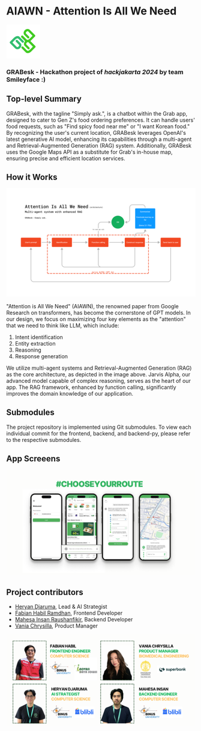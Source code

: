 # AIAWN - Attention Is All We Need

![architecture](./architecture/logo.png) 

### GRABesk - Hackathon project of *hackjakarta 2024* by team Smileyface :)

## Top-level Summary
GRABesk, with the tagline "Simply ask.", is a chatbot within the Grab app, designed to cater to Gen Z's food ordering preferences. It can handle users' food requests, such as "Find spicy food near me" or "I want Korean food." By recognizing the user's current location, GRABesk leverages OpenAI's latest generative AI model, enhancing its capabilities through a multi-agent and Retrieval-Augmented Generation (RAG) system. Additionally, GRABesk uses the Google Maps API as a substitute for Grab's in-house map, ensuring precise and efficient location services.

## How it Works
![architecture](./architecture/architecture.png)

"Attention is All We Need" (AIAWN), the renowned paper from Google Research on transformers, has become the cornerstone of GPT models. In our design, we focus on maximizing four key elements as the "attention" that we need to think like LLM, which include:
1. Intent identification
2. Entity extraction
3. Reasoning
4. Response generation

We utilize multi-agent systems and Retrieval-Augmented Generation (RAG) as the core architecture, as depicted in the image above. Jarvis Alpha, our advanced model capable of complex reasoning, serves as the heart of our app. The RAG framework, enhanced by function calling, significantly improves the domain knowledge of our application.


## Submodules
The project repository is implemented using Git submodules. To view each individual commit for the frontend, backend, and backend-py, please refer to the respective submodules.


## App Screeens
![app_screens](./architecture/screens.png)


## Project contributors

- [Heryan Djaruma](https://www.linkedin.com/in/heryandjaruma/), Lead & AI Strategist
- [Fabian Habil Ramdhan](https://www.linkedin.com/in/fabianhabil/), Frontend Developer
- [Mahesa Insan Raushanfikir](https://www.linkedin.com/in/mahesainsan/), Backend Developer
- [Vania Chrysilla](https://www.linkedin.com/in/vaniachrysilla/), Product Manager

![project_contributors](./architecture/contributors.png)